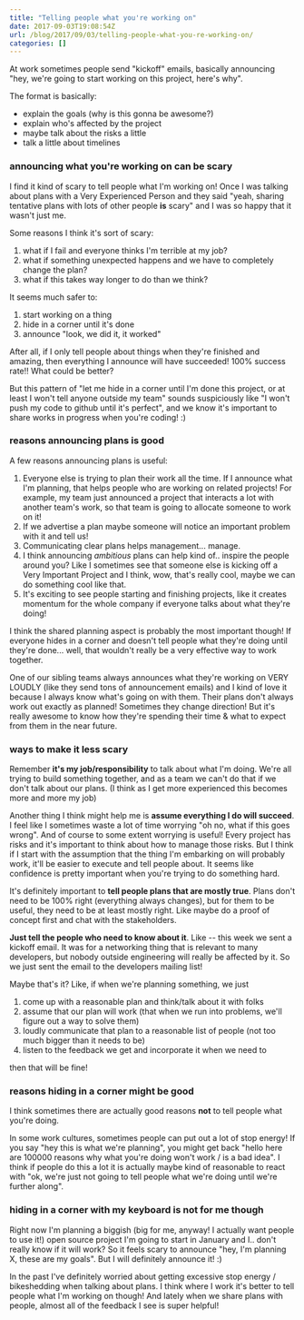```yaml
---
title: "Telling people what you're working on"
date: 2017-09-03T19:08:54Z
url: /blog/2017/09/03/telling-people-what-you-re-working-on/
categories: []
---
```


At work sometimes people send "kickoff" emails, basically announcing "hey,
we're going to start working on this project, here's why".

The format is basically:

* explain the goals (why is this gonna be awesome?)
* explain who's affected by the project
* maybe talk about the risks a little
* talk a little about timelines

### announcing what you're working on can be scary

I find it kind of scary to tell people what I'm working on! Once I was
talking about plans with a Very Experienced Person and they said "yeah, sharing
tentative plans with lots of other people **is** scary" and I was so happy that it
wasn't just me.

Some reasons I think it's sort of scary:

1. what if I fail and everyone thinks I'm terrible at my job?
2. what if something unexpected happens and we have to completely change the plan?
3. what if this takes way longer to do than we think?

It seems much safer to:

1. start working on a thing
2. hide in a corner until it's done
3. announce "look, we did it, it worked"

After all, if I only tell people about things when they're finished and
amazing, then everything I announce will have succeeded! 100% success rate!!
What could be better?

But this pattern of "let me hide in a corner until I'm done this project,
or at least I won't tell anyone outside my team" sounds suspiciously like "I won't
push my code to github until it's perfect", and we know it's important to share
works in progress when you're coding! :)

### reasons announcing plans is good

A few reasons announcing plans is useful:

1. Everyone else is trying to plan their work all the time. If I announce what I'm planning, that helps people who are working on related projects! For example, my team just announced a project that interacts a lot with another team's work, so that team is going to allocate someone to work on it!
2. If we advertise a plan maybe someone will notice an important problem with it and tell us!
3. Communicating clear plans helps management... manage.
3. I think announcing *ambitious* plans can help kind of.. inspire the people around you? Like I sometimes see that someone else is kicking off a Very Important Project and I think, wow, that's really cool, maybe we can do something cool like that.
4. It's exciting to see people starting and finishing projects, like it creates momentum for the whole company if everyone talks about what they're doing!

I think the shared planning aspect is probably the most important though! If
everyone hides in a corner and doesn't tell people what they're doing until
they're done... well, that wouldn't really be a very effective way to work
together.

One of our sibling teams always announces what they're working on VERY LOUDLY
(like they send tons of announcement emails) and I kind of love it because I
always know what's going on with them. Their plans don't always work out
exactly as planned! Sometimes they change direction! But it's really awesome to
know how they're spending their time & what to expect from them in the near
future.

### ways to make it less scary


Remember **it's my job/responsibility** to talk about what I'm doing. We're all
trying to build something together, and as a team we can't do that if we don't
talk about our plans. (I think as I get more experienced this becomes more and
more my job)

Another thing I think might help me is **assume everything I do will succeed**.
I feel like I sometimes waste a lot of time worrying "oh no, what if this goes
wrong". And of course to some extent worrying is useful! Every project has
risks and it's important to think about how to manage those risks. But I think
if I start with the assumption that the thing I'm embarking on will probably
work, it'll be easier to execute and tell people about. It seems like
confidence is pretty important when you're trying to do something hard.

It's definitely important to **tell people plans that are mostly true**. Plans
don't need to be 100% right (everything always changes), but for them to be
useful, they need to be at least mostly right. Like maybe do a proof of concept
first and chat with the stakeholders. 

**Just tell the people who need to know about it**. Like -- this week we sent a
kickoff email. It was for a networking thing that is relevant to many
developers, but nobody outside engineering will really be affected by it. So we
just sent the email to the developers mailing list!

Maybe that's it? Like, if when we're planning something, we just 

1. come up with a reasonable plan and think/talk about it with folks
1. assume that our plan will work (that when we run into problems, we'll figure
out a way to solve them)
1. loudly communicate that plan to a reasonable list of people (not too much
bigger than it needs to be)
1. listen to the feedback we get and incorporate it when we need to

then that will be fine!

### reasons hiding in a corner might be good

I think sometimes there are actually good reasons **not** to tell people what
you're doing.

In some work cultures, sometimes people can put out a lot of stop energy! If
you say "hey this is what we're planning", you might get back "hello here are
100000 reasons why what you're doing won't work / is a bad idea". I think if
people do this a lot it is actually maybe kind of reasonable to react with "ok,
we're just not going to tell people what we're doing until we're further
along".

### hiding in a corner with my keyboard is not for me though

Right now I'm planning a biggish (big for me, anyway! I actually want people to
use it!) open source project I'm going to start in January and I.. don't really
know if it will work? So it feels scary to announce "hey, I'm planning X, these
are my goals". But I will definitely announce it! :)

In the past I've definitely worried about getting excessive stop energy /
bikeshedding when talking about plans. I think where I work it's better to tell
people what I'm working on though! And lately when we share plans with
people, almost all of the feedback I see is super helpful!

